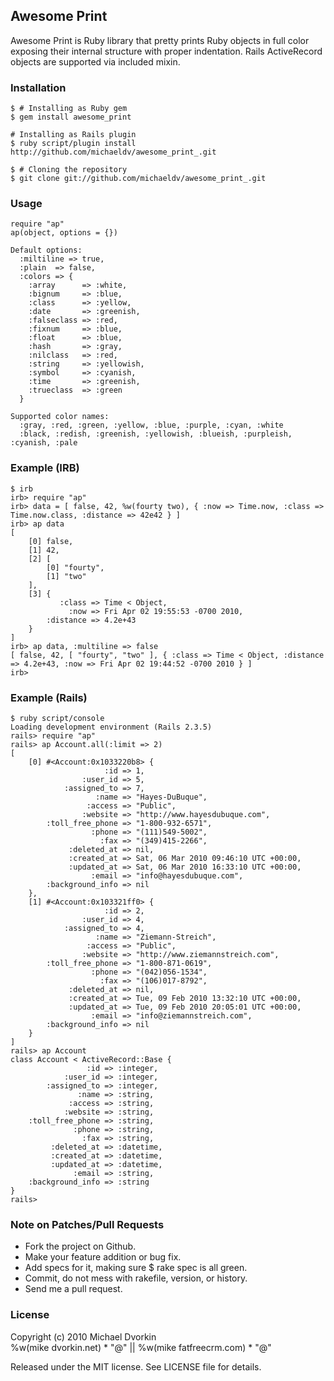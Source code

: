 ## Awesome Print ##
Awesome Print is Ruby library that pretty prints Ruby objects in full color
exposing their internal structure with proper indentation. Rails ActiveRecord
objects are supported via included mixin.

### Installation ###
    $ # Installing as Ruby gem
    $ gem install awesome_print

    # Installing as Rails plugin
    $ ruby script/plugin install http://github.com/michaeldv/awesome_print_.git

    $ # Cloning the repository
    $ git clone git://github.com/michaeldv/awesome_print_.git

### Usage ###
    require "ap"
    ap(object, options = {})

    Default options:
      :miltiline => true,
      :plain  => false,
      :colors => {
        :array      => :white,
        :bignum     => :blue,
        :class      => :yellow,
        :date       => :greenish,
        :falseclass => :red,
        :fixnum     => :blue,
        :float      => :blue,
        :hash       => :gray,
        :nilclass   => :red,
        :string     => :yellowish,
        :symbol     => :cyanish,
        :time       => :greenish,
        :trueclass  => :green
      }

    Supported color names:
      :gray, :red, :green, :yellow, :blue, :purple, :cyan, :white
      :black, :redish, :greenish, :yellowish, :blueish, :purpleish, :cyanish, :pale

### Example (IRB) ###
    $ irb
    irb> require "ap"
    irb> data = [ false, 42, %w(fourty two), { :now => Time.now, :class => Time.now.class, :distance => 42e42 } ]
    irb> ap data
    [
        [0] false,
        [1] 42,
        [2] [
            [0] "fourty",
            [1] "two"
        ],
        [3] {
               :class => Time < Object,
                 :now => Fri Apr 02 19:55:53 -0700 2010,
            :distance => 4.2e+43
        }
    ]
    irb> ap data, :multiline => false
    [ false, 42, [ "fourty", "two" ], { :class => Time < Object, :distance => 4.2e+43, :now => Fri Apr 02 19:44:52 -0700 2010 } ]
    irb>

### Example (Rails) ###
    $ ruby script/console
    Loading development environment (Rails 2.3.5)
    rails> require "ap"
    rails> ap Account.all(:limit => 2)
    [
        [0] #<Account:0x1033220b8> {
                         :id => 1,
                    :user_id => 5,
                :assigned_to => 7,
                       :name => "Hayes-DuBuque",
                     :access => "Public",
                    :website => "http://www.hayesdubuque.com",
            :toll_free_phone => "1-800-932-6571",
                      :phone => "(111)549-5002",
                        :fax => "(349)415-2266",
                 :deleted_at => nil,
                 :created_at => Sat, 06 Mar 2010 09:46:10 UTC +00:00,
                 :updated_at => Sat, 06 Mar 2010 16:33:10 UTC +00:00,
                      :email => "info@hayesdubuque.com",
            :background_info => nil
        },
        [1] #<Account:0x103321ff0> {
                         :id => 2,
                    :user_id => 4,
                :assigned_to => 4,
                       :name => "Ziemann-Streich",
                     :access => "Public",
                    :website => "http://www.ziemannstreich.com",
            :toll_free_phone => "1-800-871-0619",
                      :phone => "(042)056-1534",
                        :fax => "(106)017-8792",
                 :deleted_at => nil,
                 :created_at => Tue, 09 Feb 2010 13:32:10 UTC +00:00,
                 :updated_at => Tue, 09 Feb 2010 20:05:01 UTC +00:00,
                      :email => "info@ziemannstreich.com",
            :background_info => nil
        }
    ]
    rails> ap Account
    class Account < ActiveRecord::Base {
                     :id => :integer,
                :user_id => :integer,
            :assigned_to => :integer,
                   :name => :string,
                 :access => :string,
                :website => :string,
        :toll_free_phone => :string,
                  :phone => :string,
                    :fax => :string,
             :deleted_at => :datetime,
             :created_at => :datetime,
             :updated_at => :datetime,
                  :email => :string,
        :background_info => :string
    }
    rails>

### Note on Patches/Pull Requests ###
* Fork the project on Github.
* Make your feature addition or bug fix.
* Add specs for it, making sure $ rake spec is all green.
* Commit, do not mess with rakefile, version, or history.
* Send me a pull request.

### License ###
Copyright (c) 2010 Michael Dvorkin  
%w(mike dvorkin.net) * "@" || %w(mike fatfreecrm.com) * "@"

Released under the MIT license. See LICENSE file for details.
